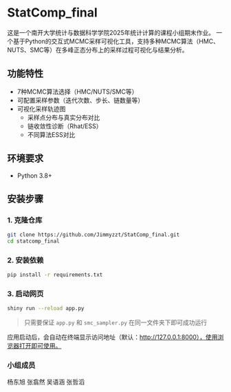 # StatComp_final
这是一个南开大学统计与数据科学学院2025年统计计算的课程小组期末作业。
一个基于Python的交互式MCMC采样可视化工具，支持多种MCMC算法（HMC、NUTS、SMC等）在多峰正态分布上的采样过程可视化与结果分析。

## 功能特性
- 7种MCMC算法选择（HMC/NUTS/SMC等）
- 可配置采样参数（迭代次数、步长、链数量等）
- 可视化采样轨迹图
  - 采样点分布与真实分布对比
  - 链收敛性诊断（Rhat/ESS）
  - 不同算法ESS对比

## 环境要求
- Python 3.8+

## 安装步骤

### 1. 克隆仓库
```bash
git clone https://github.com/Jimmyzzt/StatComp_final.git
cd statcomp_final
```

### 2. 安装依赖
```bash
pip install -r requirements.txt
```

### 3. 启动网页

```bash
shiny run --reload app.py
```
> 只需要保证 `app.py` 和 `smc_sampler.py` 在同一文件夹下即可成功运行

应用启动后，会自动在终端显示访问地址（默认：http://127.0.0.1:8000），使用浏览器打开即可使用。

### 小组成员
杨东旭 张翕然 吴语涵 张哲滔
